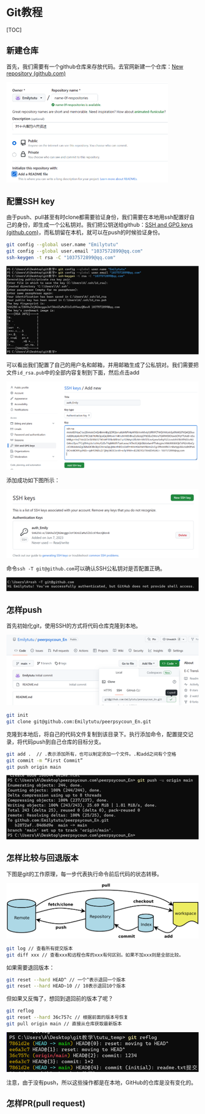 # Git教程

[TOC]

## 新建仓库

首先，我们需要有一个github仓库来存放代码。去官网新建一个仓库：[New repository (github.com)](https://github.com/new)

<img src="./git%E6%95%99%E7%A8%8B.assets/image-20230607173140304.png" alt="image-20230607173140304" style="zoom: 43%;" />

## 配置SSH key

由于push、pull甚至有时clone都需要验证身份，我们需要在本地用ssh配置好自己的身份，即生成一个公私钥对。我们把公钥送给github：[SSH and GPG keys (github.com)](https://github.com/settings/keys)，而私钥留在本机，就可以在push的时候验证身份。

```bash
git config --global user.name "Emilytutu"
git config --global user.email "1037572899@qq.com"
ssh-keygen -t rsa -C "1037572899@qq.com"
```

![image-20230607174218971](./git%E6%95%99%E7%A8%8B.assets/image-20230607174218971.png)

可以看出我们配置了自己的用户名和邮箱，并用邮箱生成了公私钥对。我们需要把文件`id_rsa.pub`中的全部内容复制到下面，然后点击add

![image-20230607174536776](./git%E6%95%99%E7%A8%8B.assets/image-20230607174536776.png)

添加成功如下图所示：

![image-20230607174622775](./git%E6%95%99%E7%A8%8B.assets/image-20230607174622775.png)

命令`ssh -T git@github.com`可以确认SSH公私钥对是否配置正确。

![image-20230607175711704](./git%E6%95%99%E7%A8%8B.assets/image-20230607175711704.png)

## 怎样push

首先初始化git，使用SSH的方式将代码仓库克隆到本地。

![image-20230607174914687](./git%E6%95%99%E7%A8%8B.assets/image-20230607174914687.png)

```bash
git init
git clone git@github.com:Emilytutu/peerpsycoun_En.git
```

克隆到本地后，将自己的代码文件复制到该目录下。执行添加命令，配置提交记录，将代码push到自己仓库的目标分支。

```bash
git add .  // .表示添加所有，也可以制定添加一个文件。.和add之间有个空格
git commit -m “First Commit”
git push origin main
```

![image-20230607175402439](./git%E6%95%99%E7%A8%8B.assets/image-20230607175402439.png)

## 怎样比较与回退版本

下图是git的工作原理，每一步代表执行命令前后代码的状态转移。

![git工作原理](./git%E6%95%99%E7%A8%8B.assets/v2-3bc9d5f2c49a713c776e69676d7d56c5_720w.png)

```bash
git log // 查看所有提交版本
git diff xxx // 查看xxx和远程仓库的xxx有何区别。如果不加xxx则是全部比较。
```

如果需要退回版本：

```bash
git reset --hard HEAD^ // 一个^表示退回一个版本
git reset --hard HEAD~10 // 10表示退回10个版本
```

但如果又反悔了，想回到退回前的版本了呢？

```bash
git reflog
git reset --hard 36c757c // 根据前面的版本号恢复
git pull origin main // 直接从仓库获取最新版本
```

![image-20230607205603535](./git%E6%95%99%E7%A8%8B.assets/image-20230607205603535.png)

注意，由于没有push，所以这些操作都是在本地，GitHub的仓库是没有变化的。

## 怎样PR(pull request)

